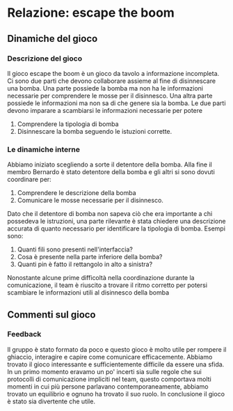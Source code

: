 # Relazione: escape the boom

## Dinamiche del gioco

### Descrizione del gioco

Il gioco escape the boom è un gioco da tavolo a informazione incompleta.
Ci sono due parti che devono collaborare assieme al fine di disinnescare una bomba.
Una parte possiede la bomba ma non ha le informazioni necessarie per comprendere 
le mosse per il disinnesco.
Una altra parte possiede le informazioni ma non sa di che genere sia la bomba.
Le due parti devono imparare a scambiarsi le informazioni necessarie per potere

1. Comprendere la tipologia di bomba
2. Disinnescare la bomba seguendo le istuzioni corrette.

### Le dinamiche interne

Abbiamo iniziato scegliendo a sorte il detentore della bomba. Alla fine il membro Bernardo
è stato detentore della bomba e gli altri si sono dovuti coordinare per:

1. Comprendere le descrizione della bomba
2. Comunicare le mosse necessarie per il disinnesco.

Dato che il detentore di bomba non sapeva ciò che era importante a chi possedeva le istruzioni,
una parte rilevante è stata chiedere una descrizione accurata di quanto necessario per identificare 
la tipologia di bomba.
Esempi sono:

1. Quanti fili sono presenti nell'interfaccia?
2. Cosa è presente nella parte inferiore della bomba?
3. Quanti pin è fatto il rettangolo in alto a sinistra?

Nonostante alcune prime difficoltà nella coordinazione durante la comunicazione, il team è riuscito
a trovare il ritmo corretto per potersi scambiare le informazioni utili al disinnesco della bomba

## Commenti sul gioco

### Feedback

Il gruppo è stato formato da poco e questo gioco è molto utile per rompere il ghiaccio, interagire e 
capire come comunicare efficacemente. Abbiamo trovato il gioco interessante e sufficientemente 
difficile da essere una sfida.
In un primo momento eravamo un po' incerti sia sulle regole che sui protocolli di comunicazione 
impliciti nel team, questo comportava molti momenti in cui più persone parlavano contemporaneamente, 
abbiamo trovato un equilibrio e ognuno ha trovato il suo ruolo.
In conclusione il gioco è stato sia divertente che utile.
